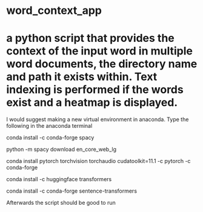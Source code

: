 # word_context_app

# a python script that provides the context of the input word in multiple word documents, the directory name and path it exists within. Text indexing is performed if the words exist and a heatmap is displayed.



I would suggest making a new virtual environment in anaconda. Type the following in the anaconda terminal

conda install -c conda-forge spacy 

python -m spacy download en_core_web_lg

conda install pytorch torchvision torchaudio cudatoolkit=11.1 -c pytorch -c conda-forge

conda install -c huggingface transformers

conda install -c conda-forge sentence-transformers



Afterwards the script should be good to run
